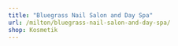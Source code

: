 ```yaml
---
title: "Bluegrass Nail Salon and Day Spa"
url: /milton/bluegrass-nail-salon-and-day-spa/
shop: Kosmetik
---
```

